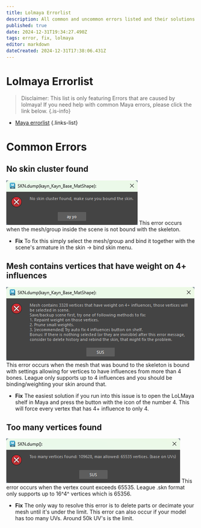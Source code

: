 ```yaml
---
title: Lolmaya Errorlist
description: All common and uncommon errors listed and their solutions
published: true
date: 2024-12-31T19:34:27.490Z
tags: error, fix, lolmaya
editor: markdown
dateCreated: 2024-12-31T17:38:06.431Z
---
```


# Lolmaya Errorlist

> Disclaimer: This list is only featuring Errors that are caused by lolmaya! If you need help with common Maya errors, please click the link below.
{.is-info}

- [Maya errorlist](/core-guides/tools/maya/errorlist)
{.links-list}

# Common Errors

## No skin cluster found
![no_skin_cluster.png](/user-pictures/bud/no_skin_cluster.png)
This error occurs when the mesh/group inside the scene is not bound with the skeleton. 

- **Fix**
To fix this simply select the mesh/group and bind it together with the scene's armature in the skin -> bind skin menu.

## Mesh contains vertices that have weight on 4+ influences
![4_influences.png](/user-pictures/bud/4_influences.png)
This error occurs when the mesh that was bound to the skeleton is bound with settings allowing for vertices to have influences from more than 4 bones. League only supports up to 4 influences and you should be binding/weighting your skin around that. 

- **Fix**
The easiest solution if you run into this issue is to open the LoLMaya shelf in Maya and press the button with the icon of the number 4. This will force every vertex that has 4+ influence to only 4.
<!--skibidi toilet sigma rizz-->

## Too many vertices found
![too_many_verts.png](/user-pictures/bud/too_many_verts.png)
This error occurs when the vertex count exceeds 65535. League .skn format only supports up to 16^4^ vertices which is 65356. 

- **Fix**
The only way to resolve this error is to delete parts or decimate your mesh until it's under the limit. This error can also occur if your model has too many UVs. Around 50k UV's is the limit.